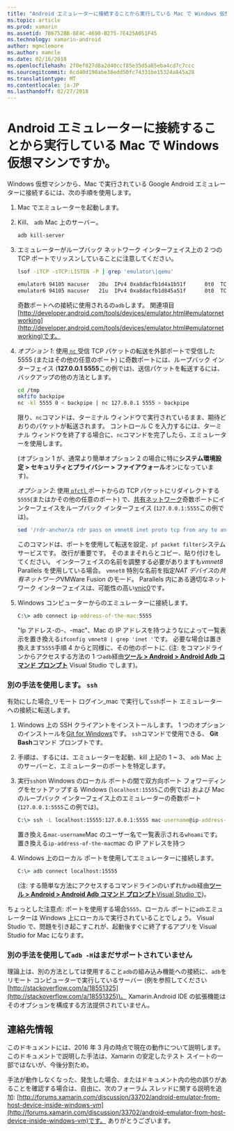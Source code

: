 ```yaml
---
title: "Android エミュレーターに接続することから実行している Mac で Windows 仮想マシンですか。"
ms.topic: article
ms.prod: xamarin
ms.assetid: 7B6752BB-8E4C-4690-B275-7E425A051F45
ms.technology: xamarin-android
author: mgmclemore
ms.author: mamcle
ms.date: 02/16/2018
ms.openlocfilehash: 2f0ef027d8a2d40ccf85e35d5a85eba4cd7c7ccc
ms.sourcegitcommit: 6cd40d190abe38edd50fc74331be15324a845a28
ms.translationtype: MT
ms.contentlocale: ja-JP
ms.lasthandoff: 02/27/2018
---
```

# <a name="is-it-possible-to-connect-to-android-emulators-running-on-a-mac-from-a-windows-vm"></a>Android エミュレーターに接続することから実行している Mac で Windows 仮想マシンですか。

Windows 仮想マシンから、Mac で実行されている Google Android エミュレーターに接続するには、次の手順を使用します。

1.  Mac でエミュレーターを起動します。

2.  Kill、 `adb` Mac 上のサーバー。

    ```bash
    adb kill-server
    ```

3.  エミュレーターがループバック ネットワーク インターフェイス上の 2 つの TCP ポートでリッスンしていることに注意してください。

    ```bash
    lsof -iTCP -sTCP:LISTEN -P | grep 'emulator\|qemu'

    emulator6 94105 macuser   20u  IPv4 0xa8dacfb1d4a1b51f      0t0  TCP localhost:5555 (LISTEN)
    emulator6 94105 macuser   21u  IPv4 0xa8dacfb1d845a51f      0t0  TCP localhost:5554 (LISTEN)
    ```

    奇数ポートへの接続に使用されるの`adb`します。 関連項目[http://developer.android.com/tools/devices/emulator.html#emulatornetworking](http://developer.android.com/tools/devices/emulator.html#emulatornetworking)です。

4.  _オプション 1_: 使用[ `nc` ](https://developer.apple.com/library/mac/documentation/Darwin/Reference/ManPages/man1/nc.1.html)受信 TCP パケットの転送を外部ポートで受信した 5555 (またはその他の任意のポート) に奇数ポートには、ループバック インターフェイス (**127.0.0.1 5555**この例では)、送信パケットを転送するには、バックアップの他の方法とします。

    ```bash
    cd /tmp
    mkfifo backpipe
    nc -kl 5555 0 < backpipe | nc 127.0.0.1 5555 > backpipe
    ```

    限り、`nc`コマンドは、ターミナル ウィンドウで実行されているまま、期待どおりのパケットが転送されます。 コントロール C を入力するには、ターミナル ウィンドウを終了する場合に、`nc`コマンドを完了したら、エミュレーターを使用します。

    (オプション 1 が、通常より簡単オプション 2 の場合に特に**システム環境設定 > セキュリティとプライバシー > ファイアウォール**オンになっています)。 

    _オプション 2_: 使用[ `pfctl` ](https://developer.apple.com/library/mac/documentation/Darwin/Reference/ManPages/man8/pfctl.8.html)ポートからの TCP パケットにリダイレクトする`5555`(またはかその他の任意のポート) で、[共有ネットワーク](http://kb.parallels.com/en/4948)奇数ポートにインターフェイスをループバック インターフェイス (`127.0.0.1:5555`この例では)。

    ```bash
    sed '/rdr-anchor/a rdr pass on vmnet8 inet proto tcp from any to any port 5555 -> 127.0.0.1 port 5555' /etc/pf.conf | sudo pfctl -ef -
    ```

    このコマンドは、ポートを使用して転送を設定、`pf packet filter`システム サービスです。 改行が重要です。 そのままそれらとコピー、貼り付けをしてください。 インターフェイスの名前を調整する必要がありますも*vmnet8* Parallels を使用している場合。 `vmnet8` 特別な名前を指定*NAT デバイス*の*共有ネットワーク*VMWare Fusion のモード。 Parallels 内にある適切なネットワーク インターフェイスは、可能性の高い[vnic0](http://download.parallels.com/doc/psbm/en/Parallels_Server_Bare_Metal_Users_Guide/29258.htm)です。

5.  Windows コンピューターからのエミュレーターに接続します。

    ```cmd
    C:\> adb connect ip-address-of-the-mac:5555
    ```

    "Ip アドレス-の-、-mac"、Mac の IP アドレスを持つようなによって一覧表示を置き換える`ifconfig vmnet8 | grep 'inet '`です。 必要な場合は置き換えます`5555`手順 4 からと同様に、その他のポートに\. (注: をコマンドラインからアクセスする方法の 1 つ`adb`経由[**ツール > Android > Android Adb コマンド プロンプト**](~/cross-platform/troubleshooting/questions/version-logs.md#adb-logcat) Visual Studio でします)。

### <a name="alternate-technique-using-ssh"></a>別の手法を使用します。 `ssh`

有効にした場合_リモート ログイン_mac で実行して`ssh`ポート エミュレーターへの接続に転送します。

1.  Windows 上の SSH クライアントをインストールします。 1 つのオプションのインストールを[Git for Windows](https://git-for-windows.github.io/)です。 `ssh`コマンドで使用できる、 **Git Bash**コマンド プロンプトです。

2.  手順は、するには、エミュレーターを起動、kill 上記の 1 ~ 3、 `adb` Mac 上のサーバーと、エミュレーターのポートを特定します。

3.  実行`ssh`on Windows のローカル ポートの間で双方向ポート フォワーディングをセットアップする Windows (`localhost:15555`この例では) および Mac のループバック インターフェイス上のエミュレーターの奇数ポート (`127.0.0.1:5555`この例では)。

    ```cmd 
    C:\> ssh -L localhost:15555:127.0.0.1:5555 mac-username@ip-address-of-the-mac
    ```

    置き換える`mac-username`Mac のユーザー名で一覧表示される`whoami`です。 置き換える`ip-address-of-the-mac`mac の IP アドレスを持つ

4.  Windows 上のローカル ポートを使用してエミュレーターに接続します。

    ```cmd
    C:\> adb connect localhost:15555
    ```

    (注: する簡単な方法にアクセスするコマンドラインのいずれか`adb`経由[**ツール > Android > Android Adb コマンド プロンプト**Visual Studio で](~/cross-platform/troubleshooting/questions/version-logs.md#adb-logcat))。

ちょっとした注意点: ポートを使用する場合`5555`、ローカル ポートに`adb`エミュレーターは Windows 上にローカルで実行されていることでしょう。 Visual Studio で、問題を引き起こすこれが、起動後すぐに終了するアプリを Visual Studio for Mac になります。

### <a name="alternate-technique-using-adb--h-is-not-yet-supported"></a>別の手法を使用して`adb -H`はまだサポートされていません

理論上は、別の方法としては使用すること`adb`の組み込み機能への接続に、`adb`をリモート コンピューターで実行しているサーバー (例を参照してください[http://stackoverflow.com/a/18551325](http://stackoverflow.com/a/18551325))。
Xamarin.Android IDE の拡張機能はそのオプションを構成する方法提供されていません。

## <a name="contact-information"></a>連絡先情報

このドキュメントには、2016 年 3 月の時点で現在の動作について説明します。 このドキュメントで説明した手法は、Xamarin の安定したテスト スイートの一部ではないが、今後分割ため。

手法が動作しなくなった、発生した場合、またはドキュメント内の他の誤りがあることを確認する場合は、自由に、次のフォーラム スレッドに関する説明を追加: [http://forums.xamarin.com/discussion/33702/android-emulator-from-host-device-inside-windows-vm](http://forums.xamarin.com/discussion/33702/android-emulator-from-host-device-inside-windows-vm)です。
ありがとうございます。

